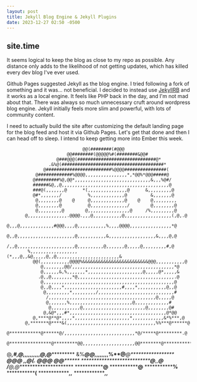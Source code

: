 ```yaml
---
layout: post
title: Jekyll Blog Engine & Jekyll Plugins
date: 2023-12-27 02:50 -0500
---
```


## site.time

It seems logical to keep the blog as close to my repo as possible. Any distance only adds to the likelihood of not getting updates, which has killed every dev blog I've ever used.

Github Pages suggested Jekyll as the blog engine. I tried following a fork of something and it was... not beneficial. I decided to instead use [JekyllRB](https://jekyllrb.com/) and it works as a local engine. It feels like PHP back in the day, and I'm not mad about that. There was always so much unnecessary cruft around wordpress blog engine. Jekyll initially feels more slim and powerful, with lots of community content.

I need to actually build the site after customizing the default landing page for the blog feed and host it via Github Pages. Let's get that done and then I can head off to sleep. I intend to keep getting more into Ember this week.
                                           
                                                                                
                                 @@(########(#@@@                               
                           @@########(@@@@@%#(########&@@#                      
                       @###@@@(##############################@*                 
                    .&%@(#######################################*               
                  @#########################%@@@@################(              
               @#############%@@@@,,,,,,,,,,,,,,,,*,*@@%*@@@#####@              
              @#########%@,@@*,,,,,,,,,,,,,,,,,,,,,,,,,,,,,&,,,%@#/             
              ######&@,,@,,,,,,,,,,,,,,,,,,,,,,,,,,,,,,,,,,,,,,,,,@             
              ###@(,,,,,,,@      *(,,,,,,,,,,,,,,,@      &,,,,,,,,,@            
              @#*,,,,,,,/          %,,,,,,,,,,,,,@         &,,,,,,,@            
               @,,,,,,,,@    @     @,,,,,,,,,,,,,@    @    @,,,,,,,,,           
               @,,,,,,,,@          @,,,,,,,,,,,,,,/        @,,,,,,,,@           
               @,,,,,,,,,@        @,,,,,,,,,,,,,,,,@     /%,,,,,,,,,@           
           @,,,,,,,,,,,,,,,.@@@@.,,,@,,,,,,,,,,,@,,,,,,,,,,,,,,,,,,(,@,.@       
          @,,,@,,,,,,,,,,,,,#@@@,,,,@,,,,,,,,,,,%,,,,@@@@,,,,,,,,,,,,,,,,*@     
          @,,@,,,,,,,,,,,,,,,,,,,,,,@,,,,,,,,,,,&,,,,,,,,,,,,,,,,,,&,,,,@,@     
           /,,@,,,,,,,,,,,,,,,,,,,,,,@,,,,,,,,,,@,,,,,,,@,,,,,@,,,,,,,,,#,@     
            %,,,,,,,,,,,,,,,,,,(*,,,@,,&@,,,,,@,,@,,,,,,,,,,,,,,,,,,,,,,,,&     
              @@(,,,,,,,,,,,@@@@%&&&&&&&&&&&&&&&&&&&&&&&&&@@@,,,,,,,,,,,@       
                 @,,,,,,,,@@/,,,,,,,,,,,,,,,,,,,,,,,,,,,,,,,,,,,,,,,*@          
                 @,,,,,,&,%,,,,,,,*,,,,,,,,,,,,,,,,,,,,,@,,,,,@*,,,,,&          
                .@,,@,,,,,,,,*@,,,,,,,,,,,,,,,,,,,,,,,,,,,,,,,,,,,,,.@          
                 @,,,,,,,,,,,,,,,,,,,,,,,,,,,,,,,,,,,,,,,,,,,,,,,,,,@           
                 @,,@,,,,*,,,,,,,,,,,,,,,,,,,,,,#,,,,*,,,,,,,,,,,@,,@           
                  @,,,,,,,,,*,,,,,,,,,/,,,,,,,,,,,,,,,,,,,,,,,,,,,,,#           
                   /,,,,,,,,,,,,,,,,,,,,,,,,,,,,,,,,,,,,,,,,,@,,,,,@            
                   @,,,,,,,%,,,,,,,,,,,,,,,,,,,,,,,,@,,,,,,,,,,,,,#             
                    @,,,,,,,,,,,@,,,,,,,,,,,,,,,,,,,,,,,,@,,,,,,,,@#            
                  @,&@*,,,#*,,,,,,,,,,,,,,,,,,,,,,,,,,,,,,,,,,,,,@*@@           
              @,****@**@*,,,,*,,,,,,,,,,,,,,,,,,,,,*,,,,,,,,,,,,&*%***,@        
           @,*******@****&(,,,,,,,,,,,,,,,,,,,,,,,,,,,,,,,,,,%%***@******@      
        @************@******@/,,,,,,,,,,,,,,,,,,,,,,,,,,,*@/*****@*********.@   
     @****************@*********@@,,,,,,,,,,,,,,,,,,,,@@********@*************@ 
   @******************,#************,*@,,,,,,,,,,@,************@****************
&%**********************@**********@***,*,,,,,,,%**@**********@*****************
*************************@********@******@     ,,***@*******(.******************
***************************@*****@*********@   ******@*****@********************
*****************************@**,,**********@ /*******@*,@**********************
*********************************************@**********************************
*********************************************@**********************************
*********************************************%**********************************
*********************************************(**********************************
*********************************************,,*********************************
*********************************************,,*********************************


